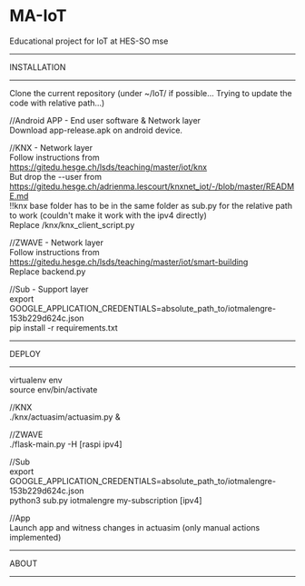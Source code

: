 # MA-IoT
Educational project for IoT at HES-SO mse

**********************
INSTALLATION
**********************
Clone the current repository (under ~/IoT/ if possible... Trying to update the code with relative path...)

//Android APP - End user software & Network layer  
Download app-release.apk on android device.

//KNX - Network layer  
Follow instructions from https://gitedu.hesge.ch/lsds/teaching/master/iot/knx  
But drop the --user from https://gitedu.hesge.ch/adrienma.lescourt/knxnet_iot/-/blob/master/README.md  
!!knx base folder has to be in the same folder as sub.py for the relative path to work (couldn't make it work with the ipv4 directly)  
Replace /knx/knx_client_script.py  

//ZWAVE - Network layer  
Follow instructions from https://gitedu.hesge.ch/lsds/teaching/master/iot/smart-building  
Replace backend.py  

//Sub - Support layer  
export GOOGLE_APPLICATION_CREDENTIALS=absolute_path_to/iotmalengre-153b229d624c.json  
pip install -r requirements.txt 

**********************
DEPLOY
**********************

virtualenv env  
source env/bin/activate  

//KNX  
./knx/actuasim/actuasim.py &


//ZWAVE  
./flask-main.py -H [raspi ipv4]

//Sub  
export GOOGLE_APPLICATION_CREDENTIALS=absolute_path_to/iotmalengre-153b229d624c.json    
python3 sub.py iotmalengre my-subscription [ipv4]  

//App  
Launch app and witness changes in actuasim (only manual actions implemented)  


**********************
ABOUT
**********************
